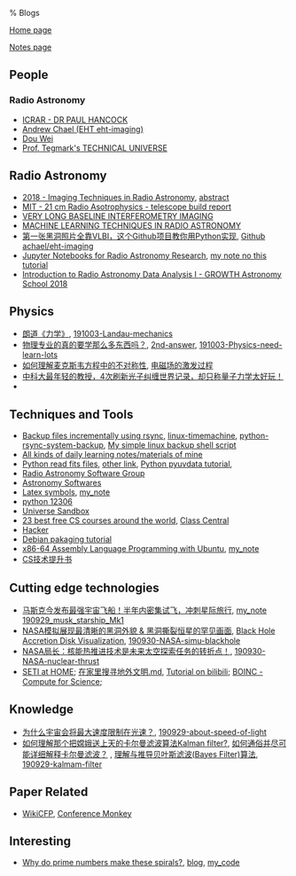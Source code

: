 % Blogs

[Home page](https://rkkuang.github.io/)

[Notes page](https://rkkuang.github.io/notes/)

## People

### Radio Astronomy

- [ICRAR - DR PAUL HANCOCK](https://www.icrar.org/people/phancock/)
- [Andrew Chael (EHT eht-imaging)](https://achael.github.io/)
- [Dou Wei](https://dw839566105.github.io/)
- [Prof. Tegmark's TECHNICAL UNIVERSE](https://space.mit.edu/home/tegmark/technical.html)

## Radio Astronomy

- [2018 - Imaging Techniques in Radio Astronomy](https://www.iist.ac.in/node/3538), [abstract](local_files/talk_imging_radioastro_2018.txt)
- [MIT - 21 cm Radio Asotrophysics - telescope build report](http://web.mit.edu/8.13/www/JLExperiments/JLExp46.pdf)
- [VERY LONG BASELINE INTERFEROMETRY IMAGING](https://blackholecam.org/research/bhshadow/vlbi/)
- [MACHINE LEARNING TECHNIQUES IN RADIO ASTRONOMY](https://www.icrar.org/study-with-icrar/postgraduate-opportunities/postgraduate-research-projects/mwa-science/machine-learning-techniques-radio-astronomy/)
- [第一张黑洞照片全靠VLBI，这个Github项目教你用Python实现](https://news.hexun.com/2019-04-12/196806016.html), [Github achael/eht-imaging](https://github.com/achael/eht-imaging)
- [Jupyter Notebooks for Radio Astronomy Research](https://www.youtube.com/watch?v=L5TxeCwNV_4&t=940s), [my note no this tutorial](https://github.com/rkkuang/learning_notes/blob/master/astronomy/Jupyter_Notebooks_for_Radio_Astronomy_Research.txt)
- [Introduction to Radio Astronomy Data Analysis I - GROWTH Astronomy School 2018](https://www.youtube.com/watch?v=uCPazA_-rmg)

## Physics

- [朗道《力学》](https://www.zhihu.com/question/348029701/answer/841692861), [191003-Landau-mechanics](191003-Landau-mechanics.txt)
- [物理专业的真的要学那么多东西吗？](https://www.zhihu.com/question/30129574/answer/804900733?), [2nd-answer](https://www.zhihu.com/question/30129574/answer/192231905), [191003-Physics-need-learn-lots](191003-Physics-need-learn-lots.txt)
- [如何理解麦克斯韦方程中的不对称性](https://zhuanlan.zhihu.com/p/81453538), [电磁场的激发过程](https://zhuanlan.zhihu.com/p/77808968)
- [中科大最年轻的教授，4次刷新光子纠缠世界记录，却只称量子力学太好玩！](https://mp.weixin.qq.com/s?__biz=MjM5MDE3OTk2Ng==&mid=2657461599&idx=1&sn=49e8efbb6df5450bfe8ab8301f128e96&chksm=bdd9b24e8aae3b587417d95f41714b4dbde21ae118742d5cfb0425b26c32f33106f2179ed6d2&mpshare=1&scene=1&srcid=&sharer_sharetime=1569767323619&sharer_shareid=018a77f5729d3c3da89b671a59dbccac#rd)
- 

## Techniques and Tools

- [Backup files incrementally using rsync](http://einverne.github.io/post/2017/07/rsync-introduction.html), [linux-timemachine](https://github.com/cytopia/linux-timemachine), [python-rsync-system-backup](https://github.com/xolox/python-rsync-system-backup), [My simple linux backup shell script](./local_files/.sysbak.sh)
- [All kinds of daily learning notes/materials of mine](https://github.com/rkkuang/learning_notes)
- [Python read fits files](https://blog.csdn.net/kdyyh/article/details/72652110), [other link](https://blog.csdn.net/fupotui7870/article/details/82148620), [Python pyuvdata tutorial](https://pyuvdata.readthedocs.io/en/latest/tutorial.html), 
- [Radio Astronomy Software Group](https://github.com/RadioAstronomySoftwareGroup)
- [Astronomy Softwares](http://blog.sciencenet.cn/blog-587102-949176.html)
- [Latex symbols](https://blog.csdn.net/Ying_Xu/article/details/51240291), [my_note](local_files/latex_notes.txt)
- [python 12306](https://github.com/testerSunshine/12306)
- [Universe Sandbox](http://universesandbox.com/)
- [23 best free CS courses around the world](https://zhuanlan.zhihu.com/p/84599789), [Class Central](https://www.classcentral.com/)
- [Hacker](191004-hacker.txt)
- [Debian pakaging tutorial](https://www.debian.org/doc/manuals/packaging-tutorial/packaging-tutorial.zh_TW.pdf)
- [x86-64 Assembly Language Programming with Ubuntu](http://www.egr.unlv.edu/~ed/x86.html), [my_note](191013_assembly.txt)
- [CS技术提升书](https://github.com/songhuiqing/book)

## Cutting edge technologies

- [马斯克今发布最强宇宙飞船！半年内密集试飞，冲刺星际旅行](https://mp.weixin.qq.com/s/_hMZiUbloxGSyUrqq2rkTw), [my_note 190929_musk_starship_Mk1](190929_musk_starship_Mk1.txt)
- [NASA模拟展现最清晰的黑洞外貌 & 黑洞撕裂恒星的罕见画面](https://mp.weixin.qq.com/s/l2U3YkWwa8hNaP5Sl3PMGQ), [Black Hole Accretion Disk Visualization](https://svs.gsfc.nasa.gov/13326), [190930-NASA-simu-blackhole](190930-NASA-simu-blackhole.txt)
- [NASA局长：核能热推进技术是未来太空探索任务的转折点！](https://mbd.baidu.com/newspage/data/landingsuper?context={"nid"%3A"news_10042390126574701774"}&n_type=0&p_from=1), [190930-NASA-nuclear-thrust](190930-NASA-nuclear-thrust.txt)
- [SETI at HOME](https://setiathome.berkeley.edu/); [在家里搜寻地外文明.md](https://github.com/TommyZihao/Zihao-Blog/blob/master/在家里搜寻地外文明.md), [Tutorial on bilibili](https://b23.tv/av33512270); [BOINC - Compute for Science](https://boinc.berkeley.edu/); 

## Knowledge

- [为什么宇宙会将最大速度限制在光速？](https://www.zhihu.com/question/309934940/answer/838518688), [190929-about-speed-of-light](190929-about-speed-of-light.txt)
- [如何理解那个把嫦娥送上天的卡尔曼滤波算法Kalman filter?](https://zhuanlan.zhihu.com/p/77327349), [如何通俗并尽可能详细解释卡尔曼滤波？](https://www.zhihu.com/question/23971601/answer/770830003) , [理解与推导贝叶斯滤波(Bayes Filter)算法](https://zhuanlan.zhihu.com/p/75880143), [190929-kalmam-filter](190929-kalmam-filter.txt)

## Paper Related

- [WikiCFP](http://www.wikicfp.com/cfp/), [Conference Monkey](https://conferencemonkey.org/)

## Interesting

- [Why do prime numbers make these spirals?](https://www.youtube.com/watch?v=EK32jo7i5LQ), [blog](https://math.stackexchange.com/questions/885879/meaning-of-rays-in-polar-plot-of-prime-numbers/885894), [my_code]()